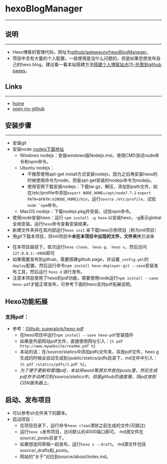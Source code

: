 # hexoBlogManager
***
## 说明
---
* Hexo博客的管理代码，网址为[github/gatewayzy/hexoBlogManager](https://github.com/gatewayzy/hexoBlogManager)。
* 项目中含有大量的个人配置，一般使用是没什么问题的，但是如果您想发布自己的hexo blog，建议看一看本站搭建方法[搭建个人博客站点(1)-托管到github pages](http://bebetter.site/2016/08/08/blog/%E6%90%AD%E5%BB%BA%E4%B8%AA%E4%BA%BA%E5%8D%9A%E5%AE%A2%E7%AB%99%E7%82%B91-%E6%89%98%E7%AE%A1%E5%88%B0github%20pages/)。

## Links
---
-  [home](http://bebetter.site/)
-  [open my github](https://github.com/gatewayzy)

## 安装步骤
---
* 安装git
* 安装node [nodejs下载地址](https://nodejs.org/en/download/)
	* Windows nodejs：安装windows版Nodejs.msi，使用CMD测试node命令和npm命令。
	* Ubuntu nodejs：
		* 不推荐使用apt-get install方式安装nodejs，因为之后再安装hexo的时候使用命令为node，但是apt-get安装的nodejs命令为nodejs。
		* 使用官网下载安装nodejs：下载tar.gz，解压，添加到path文件，如在/etc/profile中添加`export NODE_HOME=/opt/node7.7.2` `export  PATH=$PATH:${NODE_HOME}/bin`，运行`source /etc/profile`，试验`node``npm`命令。
	* MacOS nodejs：下载nodejs.pkg并安装，试验npm命令。
* 使用node安装hexo：运行 `npm install -g hexo` 以安装hexo，-g表示global全局安装。运行`hexo`命令查看安装结果。
* 新建文件夹并在其内部运行`hexo init` 来下载hexo示例项目（称为init项目）
* 用git下载本项目，将init项目中**未在本项目中出现的文件、文件夹**拷贝进来
- 在本项目路径下，依次运行`hexo clean`、 `hexo g`、 `hexo s`，然后访问 `127.0.0.1::4000`即可
- 如果需要发布到github，需要搭建github page，并设置`_config.yml`的`deploy`配置，然后运行命令`npm install hexo-deployer-git --save`安装发布工具，然后运行 `hexo d` 进行发布。
- 注意本项目使用了hexo的pdf功能，需要使用node运行`npm install --save hexo-pdf`才能正常发布，可参考下面的hexo支持pdf拓展说明。

## Hexo功能拓展
### 支持pdf：
* 参考：[Github: superalsrk/hexo-pdf](https://github.com/superalsrk/hexo-pdf/)
	* 在hexo项目中运行`npm install --save hexo-pdf`安装插件
	* 如果是外部网站pdf文件，直接使用网址引入：`{% pdf http://www.mywebsite/readme.pdf %}`
	* 本站的话：在/source/statics中添加pdfs文件夹，存放pdf文件，hexo g生成的时候会自动生成到/public/statics/pdfs目录下，md文件中引入：`{% pdf /statics/pdfs/1.pdf %}`。
	* *为了便于更新和管理pdf，本站将word等源文件放在posts里，然后生成pdf并手动拷贝到/source/statics中。但是github的速度慢，将pdf放到CDN服务器上。*

## 启动、发布项目
* 可以参考sh文件夹下的脚本。
* 启动项目：
	* 在项目目录下，运行命令`hexo clean`清除之前生成的文件(可跳过)
	* 运行`hexo s`发布项目，访问默认的4000端口即可。 md源文件在source/_posts目录下。
	* 如果想连同草稿一起发布，运行`hexo s --draft`。 md源文件包括source/_drafts和_posts。
	* 网站的“关于”对应到source/about/index.md。


